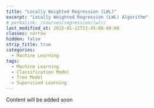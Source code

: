 ```yaml
---
title: "Locally Weighted Regression (LWL)"
excerpt: "Locally Weighted Regression (LWL) Algorithm"
# permalink: /courses/regression/lwlr/
last_modified_at: 2022-01-22T23:45:00-00:00
classes: narrow
hidden: false
strip_title: true
categories:
  - Machine Learning
tags: 
  - Machine Learning
  - Classification Model
  - Tree Model
  - Supervised Learning
---
```

Content will be added soon